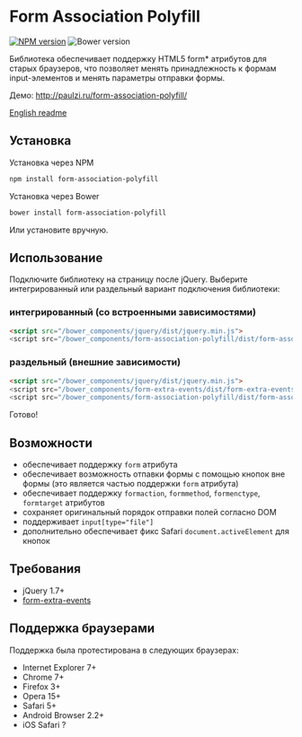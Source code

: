 # Form Association Polyfill

[![NPM version](http://img.shields.io/npm/v/form-association-polyfill.svg?style=flat)](https://www.npmjs.org/package/form-association-polyfill)
![Bower version](http://img.shields.io/bower/v/form-association-polyfill.svg?style=flat)

Библиотека обеспечивает поддержку HTML5 form* атрибутов для старых браузеров, что позволяет менять принадлежность к формам input-элементов и менять параметры отправки формы.

Демо: http://paulzi.ru/form-association-polyfill/

[English readme](https://github.com/paulzi/form-association-polyfill/)

## Установка

Установка через NPM
```sh
npm install form-association-polyfill
```

Установка через Bower
```sh
bower install form-association-polyfill
```

Или установите вручную.

## Использование

Подключите библиотеку на страницу после jQuery. Выберите интегрированный или раздельный вариант подключения библиотеки:

### интегрированный (со встроенными зависимостями)

```html
<script src="/bower_components/jquery/dist/jquery.min.js">
<script src="/bower_components/form-association-polyfill/dist/form-association-polyfill.all.min.js">
```

### раздельный (внешние зависимости)

```html
<script src="/bower_components/jquery/dist/jquery.min.js">
<script src="/bower_components/form-extra-events/dist/form-extra-events.min.js">
<script src="/bower_components/form-association-polyfill/dist/form-association-polyfill.min.js">
```

Готово!

## Возможности

- обеспечивает поддержку `form` атрибута
- обеспечивает возможность отпавки формы с помощью кнопок вне формы (это является частью поддержки `form` атрибута)
- обеспечивает поддержку `formaction`, `formmethod`, `formenctype`, `formtarget` атрибутов
- сохраняет оригинальный порядок отправки полей согласно DOM
- поддерживает `input[type="file"]`
- дополнительно обеспечивает фикс Safari `document.activeElement` для кнопок

## Требования

- jQuery 1.7+
- [form-extra-events](https://github.com/paulzi/form-extra-events/)

## Поддержка браузерами

Поддержка была протестирована в следующих браузерах:

- Internet Explorer 7+
- Chrome 7+
- Firefox 3+
- Opera 15+
- Safari 5+
- Android Browser 2.2+
- iOS Safari ?
